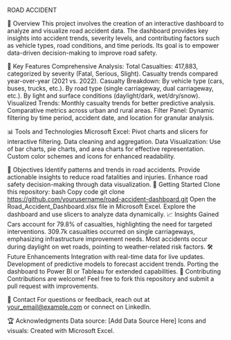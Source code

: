 ROAD ACCIDENT

📖 Overview
This project involves the creation of an interactive dashboard to analyze and visualize road accident data. The dashboard provides key insights into accident trends, severity levels, and contributing factors such as vehicle types, road conditions, and time periods. Its goal is to empower data-driven decision-making to improve road safety.

🔑 Key Features
Comprehensive Analysis:
Total Casualties: 417,883, categorized by severity (Fatal, Serious, Slight).
Casualty trends compared year-over-year (2021 vs. 2022).
Casualty Breakdown:
By vehicle type (cars, buses, trucks, etc.).
By road type (single carriageway, dual carriageway, etc.).
By light and surface conditions (daylight/dark, wet/dry/snow).
Visualized Trends:
Monthly casualty trends for better predictive analysis.
Comparative metrics across urban and rural areas.
Filter Panel: Dynamic filtering by time period, accident date, and location for granular analysis.

📊 Tools and Technologies
Microsoft Excel:
Pivot charts and slicers for interactive filtering.
Data cleaning and aggregation.
Data Visualization:
Use of bar charts, pie charts, and area charts for effective representation.
Custom color schemes and icons for enhanced readability.


🎯 Objectives
Identify patterns and trends in road accidents.
Provide actionable insights to reduce road fatalities and injuries.
Enhance road safety decision-making through data visualization.
🚀 Getting Started
Clone this repository:
bash
Copy code
git clone https://github.com/yourusername/road-accident-dashboard.git
Open the Road_Accident_Dashboard.xlsx file in Microsoft Excel.
Explore the dashboard and use slicers to analyze data dynamically.
📈 Insights Gained
Cars account for 79.8% of casualties, highlighting the need for targeted interventions.
309.7k casualties occurred on single carriageways, emphasizing infrastructure improvement needs.
Most accidents occur during daylight on wet roads, pointing to weather-related risk factors.
🛠️ Future Enhancements
Integration with real-time data for live updates.
Development of predictive models to forecast accident trends.
Porting the dashboard to Power BI or Tableau for extended capabilities.
🤝 Contributing
Contributions are welcome! Feel free to fork this repository and submit a pull request with improvements.

📧 Contact
For questions or feedback, reach out at your_email@example.com or connect on LinkedIn.

🏆 Acknowledgments
Data source: [Add Data Source Here]
Icons and visuals: Created with Microsoft Excel.
